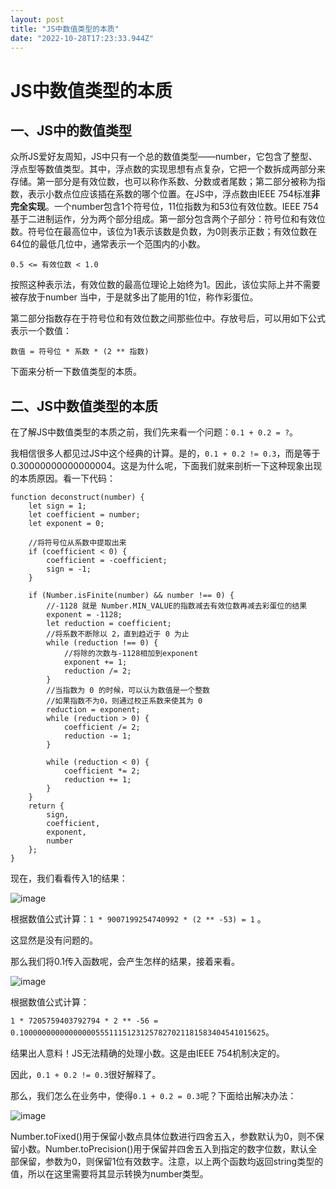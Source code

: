 ```yaml
---
layout: post
title: "JS中数值类型的本质"
date: "2022-10-28T17:23:33.944Z"
---
```

JS中数值类型的本质
==========

一、JS中的数值类型
----------

众所JS爱好友周知，JS中只有一个总的数值类型——number，它包含了整型、浮点型等数值类型。其中，浮点数的实现思想有点复杂，它把一个数拆成两部分来存储。第一部分是有效位数，也可以称作系数、分数或者尾数；第二部分被称为指数，表示小数点位应该插在系数的哪个位置。在JS中，浮点数由IEEE 754标准**非完全实现**。一个number包含1个符号位，11位指数为和53位有效位数。IEEE 754基于二进制运作，分为两个部分组成。第一部分包含两个子部分：符号位和有效位数。符号位在最高位中，该位为1表示该数是负数，为0则表示正数；有效位数在64位的最低几位中，通常表示一个范围内的小数。

`0.5 <= 有效位数 < 1.0`

按照这种表示法，有效位数的最高位理论上始终为1。因此，该位实际上并不需要被存放于number 当中，于是就多出了能用的1位，称作彩蛋位。

第二部分指数存在于符号位和有效位数之间那些位中。存放号后，可以用如下公式表示一个数值：

`数值 = 符号位 * 系数 * (2 ** 指数)`

下面来分析一下数值类型的本质。

二、JS中数值类型的本质
------------

在了解JS中数值类型的本质之前，我们先来看一个问题：`0.1 + 0.2 = ?`。

我相信很多人都见过JS中这个经典的计算。是的，`0.1 + 0.2 != 0.3`，而是等于0.30000000000000004。这是为什么呢，下面我们就来剖析一下这种现象出现的本质原因。看一下代码：

    function deconstruct(number) {
        let sign = 1;
        let coefficient = number;
        let exponent = 0;
    
        //将符号位从系数中提取出来
        if (coefficient < 0) {
            coefficient = -coefficient;
            sign = -1;
        }
    
        if (Number.isFinite(number) && number !== 0) {
            //-1128 就是 Number.MIN_VALUE的指数减去有效位数再减去彩蛋位的结果
            exponent = -1128;
            let reduction = coefficient;
            //将系数不断除以 2，直到趋近于 0 为止
            while (reduction !== 0) {
                //将除的次数与-1128相加到exponent
                exponent += 1;
                reduction /= 2;
            }
            //当指数为 0 的时候，可以认为数值是一个整数
            //如果指数不为0，则通过校正系数来使其为 0
            reduction = exponent;
            while (reduction > 0) {
                coefficient /= 2;
                reduction -= 1;
            }
    
            while (reduction < 0) {
                coefficient *= 2;
                reduction += 1;
            }
        }
        return {
            sign,
            coefficient,
            exponent,
            number
        };
    }
    

现在，我们看看传入1的结果：

![image](https://img2022.cnblogs.com/blog/1489272/202210/1489272-20221028193934645-1292519825.png)

根据数值公式计算：`1 * 9007199254740992 * (2 ** -53) = 1` 。

这显然是没有问题的。

那么我们将0.1传入函数呢，会产生怎样的结果，接着来看。

![image](https://img2022.cnblogs.com/blog/1489272/202210/1489272-20221028193946780-1480534110.png)

根据数值公式计算：

`1 * 7205759403792794 * 2 ** -56 = 0.1000000000000000055511151231257827021181583404541015625`。

结果出人意料！JS无法精确的处理小数。这是由IEEE 754机制决定的。

因此，`0.1 + 0.2 != 0.3`很好解释了。

那么，我们怎么在业务中，使得`0.1 + 0.2 = 0.3`呢？下面给出解决办法：

![image](https://img2022.cnblogs.com/blog/1489272/202210/1489272-20221028194001859-165280198.png)

Number.toFixed()用于保留小数点具体位数进行四舍五入，参数默认为0，则不保留小数。Number.toPrecision()用于保留并四舍五入到指定的数字位数，默认全部保留，参数为0，则保留1位有效数字。注意，以上两个函数均返回string类型的值，所以在这里需要将其显示转换为number类型。
